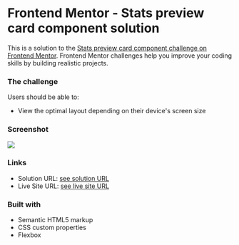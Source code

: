 # Frontend Mentor - Stats preview card component solution

This is a solution to the [Stats preview card component challenge on Frontend Mentor](https://www.frontendmentor.io/challenges/stats-preview-card-component-8JqbgoU62). Frontend Mentor challenges help you improve your coding skills by building realistic projects. 



### The challenge

Users should be able to:

- View the optimal layout depending on their device's screen size

### Screenshot

![](./images/image-header-desktop.jpeg)

### Links

- Solution URL: [see solution URL](https://your-solution-url.com)
- Live Site URL: [see live site URL](https://your-live-site-url.com)


### Built with

- Semantic HTML5 markup
- CSS custom properties
- Flexbox




